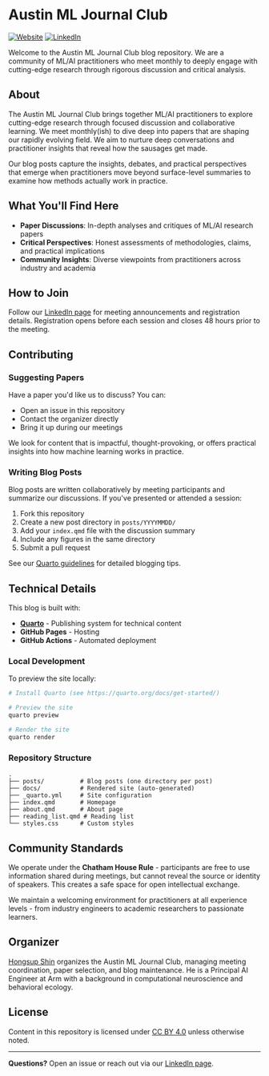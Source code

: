 # Austin ML Journal Club

[![Website](https://img.shields.io/badge/website-live-blue)](https://austinmljournalclub.github.io/)
[![LinkedIn](https://img.shields.io/badge/LinkedIn-Follow-0077B5)](https://www.linkedin.com/company/austin-ml-journal-club)

Welcome to the Austin ML Journal Club blog repository. We are a community of ML/AI practitioners who meet monthly to deeply engage with cutting-edge research through rigorous discussion and critical analysis.

## About

The Austin ML Journal Club brings together ML/AI practitioners to explore cutting-edge research through focused discussion and collaborative learning. We meet monthly(ish) to dive deep into papers that are shaping our rapidly evolving field. We aim to nurture deep conversations and practitioner insights that reveal how the sausages get made.

Our blog posts capture the insights, debates, and practical perspectives that emerge when practitioners move beyond surface-level summaries to examine how methods actually work in practice.

## What You'll Find Here

- **Paper Discussions**: In-depth analyses and critiques of ML/AI research papers
- **Critical Perspectives**: Honest assessments of methodologies, claims, and practical implications
- **Community Insights**: Diverse viewpoints from practitioners across industry and academia

## How to Join

Follow our [LinkedIn page](https://www.linkedin.com/company/austin-ml-journal-club) for meeting announcements and registration details. Registration opens before each session and closes 48 hours prior to the meeting.

## Contributing

### Suggesting Papers

Have a paper you'd like us to discuss? You can:
- Open an issue in this repository
- Contact the organizer directly
- Bring it up during our meetings

We look for content that is impactful, thought-provoking, or offers practical insights into how machine learning works in practice.

### Writing Blog Posts

Blog posts are written collaboratively by meeting participants and summarize our discussions. If you've presented or attended a session:

1. Fork this repository
2. Create a new post directory in `posts/YYYYMMDD/`
3. Add your `index.qmd` file with the discussion summary
4. Include any figures in the same directory
5. Submit a pull request

See our [Quarto guidelines](quarto.md) for detailed blogging tips.

## Technical Details

This blog is built with:
- **[Quarto](https://quarto.org/)** - Publishing system for technical content
- **GitHub Pages** - Hosting
- **GitHub Actions** - Automated deployment

### Local Development

To preview the site locally:

```bash
# Install Quarto (see https://quarto.org/docs/get-started/)

# Preview the site
quarto preview

# Render the site
quarto render
```

### Repository Structure

```
.
├── posts/          # Blog posts (one directory per post)
├── docs/           # Rendered site (auto-generated)
├── _quarto.yml     # Site configuration
├── index.qmd       # Homepage
├── about.qmd       # About page
├── reading_list.qmd # Reading list
└── styles.css      # Custom styles
```

## Community Standards

We operate under the **Chatham House Rule** - participants are free to use information shared during meetings, but cannot reveal the source or identity of speakers. This creates a safe space for open intellectual exchange.

We maintain a welcoming environment for practitioners at all experience levels - from industry engineers to academic researchers to passionate learners.

## Organizer

[Hongsup Shin](https://www.linkedin.com/in/hongsupshin/) organizes the Austin ML Journal Club, managing meeting coordination, paper selection, and blog maintenance. He is a Principal AI Engineer at Arm with a background in computational neuroscience and behavioral ecology.

## License

Content in this repository is licensed under [CC BY 4.0](https://creativecommons.org/licenses/by/4.0/) unless otherwise noted.

---

**Questions?** Open an issue or reach out via our [LinkedIn page](https://www.linkedin.com/company/austin-ml-journal-club).
